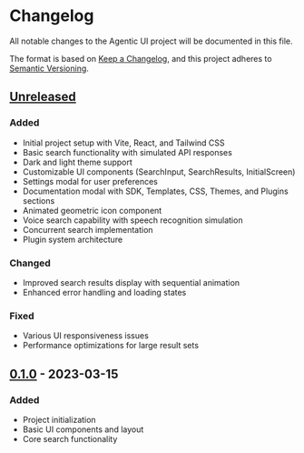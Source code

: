 # Changelog

All notable changes to the Agentic UI project will be documented in this file.

The format is based on [Keep a Changelog](https://keepachangelog.com/en/1.0.0/),
and this project adheres to [Semantic Versioning](https://semver.org/spec/v2.0.0.html).

## [Unreleased]

### Added
- Initial project setup with Vite, React, and Tailwind CSS
- Basic search functionality with simulated API responses
- Dark and light theme support
- Customizable UI components (SearchInput, SearchResults, InitialScreen)
- Settings modal for user preferences
- Documentation modal with SDK, Templates, CSS, Themes, and Plugins sections
- Animated geometric icon component
- Voice search capability with speech recognition simulation
- Concurrent search implementation
- Plugin system architecture

### Changed
- Improved search results display with sequential animation
- Enhanced error handling and loading states

### Fixed
- Various UI responsiveness issues
- Performance optimizations for large result sets

## [0.1.0] - 2023-03-15

### Added
- Project initialization
- Basic UI components and layout
- Core search functionality

[Unreleased]: https://github.com/yourusername/agentic-ui/compare/v0.1.0...HEAD
[0.1.0]: https://github.com/yourusername/agentic-ui/releases/tag/v0.1.0